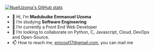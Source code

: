    [![NuelUzoma's GitHub stats](https://github-readme-stats.vercel.app/api?username=NuelUzoma&showicons)](https://github.com/anuraghazra/github-readme-stats)
- 👋 Hi, I’m **Madubuike Emmanuel Uzoma**
- 👀 I’m studying **Software Engineering** 
- 🌱 I’m currently a Front End Web Developer 
- 💞️ I’m looking to collaborate on Python, C, Javascript, Cloud, DevOps and Open-Source.
- 📫 How to reach me, <emcool17@gmail.com>, you can mail me

<!---
NuelUzoma/NuelUzoma is a ✨ special ✨ repository because its `README.md` (this file) appears on your GitHub profile.
You can click the Preview link to take a look at your changes.
--->
